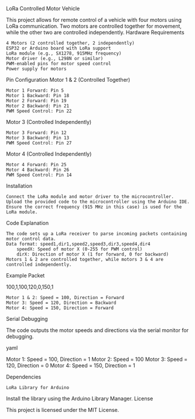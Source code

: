 LoRa Controlled Motor Vehicle

This project allows for remote control of a vehicle with four motors using LoRa communication. Two motors are controlled together for movement, while the other two are controlled independently.
Hardware Requirements

    4 Motors (2 controlled together, 2 independently)
    ESP32 or Arduino board with LoRa support
    LoRa module (e.g., SX1278, 915MHz frequency)
    Motor driver (e.g., L298N or similar)
    PWM-enabled pins for motor speed control
    Power supply for motors

Pin Configuration
Motor 1 & 2 (Controlled Together)

    Motor 1 Forward: Pin 5
    Motor 1 Backward: Pin 18
    Motor 2 Forward: Pin 19
    Motor 2 Backward: Pin 21
    PWM Speed Control: Pin 22

Motor 3 (Controlled Independently)

    Motor 3 Forward: Pin 12
    Motor 3 Backward: Pin 13
    PWM Speed Control: Pin 27

Motor 4 (Controlled Independently)

    Motor 4 Forward: Pin 25
    Motor 4 Backward: Pin 26
    PWM Speed Control: Pin 14

Installation

    Connect the LoRa module and motor driver to the microcontroller.
    Upload the provided code to the microcontroller using the Arduino IDE.
    Ensure the correct frequency (915 MHz in this case) is used for the LoRa module.

Code Explanation

    The code sets up a LoRa receiver to parse incoming packets containing motor control data.
    Data format: speed1,dir1,speed2,speed3,dir3,speed4,dir4
        speedX: Speed of motor X (0-255 for PWM control)
        dirX: Direction of motor X (1 for forward, 0 for backward)
    Motors 1 & 2 are controlled together, while motors 3 & 4 are controlled independently.

Example Packet

100,1,100,120,0,150,1

    Motor 1 & 2: Speed = 100, Direction = Forward
    Motor 3: Speed = 120, Direction = Backward
    Motor 4: Speed = 150, Direction = Forward

Serial Debugging

The code outputs the motor speeds and directions via the serial monitor for debugging.

yaml

Motor 1: Speed = 100, Direction = 1
Motor 2: Speed = 100
Motor 3: Speed = 120, Direction = 0
Motor 4: Speed = 150, Direction = 1

Dependencies

    LoRa Library for Arduino

Install the library using the Arduino Library Manager.
License

This project is licensed under the MIT License.
